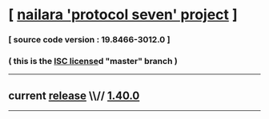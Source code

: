 
# [ [nailara 'protocol seven' project](http://src.nailara.net/) ]

### [ source code version : 19.8466-3012.0 ]

### ( this is the [ISC license](license)d "master" branch )
---
## current [release](https://github.com/anotherlink/nailara/releases) \\\\// [1.40.0](https://github.com/anotherlink/nailara/releases/tag/1.40.0)
---
